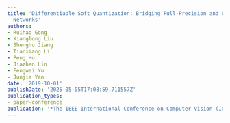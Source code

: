 ```yaml
---
title: 'Differentiable Soft Quantization: Bridging Full-Precision and Low-Bit Neural
  Networks'
authors:
- Ruihao Gong
- Xianglong Liu
- Shenghu Jiang
- Tianxiang Li
- Peng Hu
- Jiazhen Lin
- Fengwei Yu
- Junjie Yan
date: '2019-10-01'
publishDate: '2025-05-05T17:08:59.711557Z'
publication_types:
- paper-conference
publication: '*The IEEE International Conference on Computer Vision (ICCV)*'
---
```

